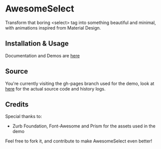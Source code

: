 # AwesomeSelect

Transform that boring &lt;select&gt; tag into something beautiful and minimal, with animations inspired from Material Design.

## Installation & Usage

Documentation and Demos are [here](https://prevwong.github.io/awesome-select/)


## Source

You're currently visiting the gh-pages branch used for the demo, look at [here](https://prevwong.github.io/awesome-select/) for the actual source code and history logs.


## Credits

Special thanks to:
- Zurb Foundation, Font-Awesome and Prism for the assets used in the demo


Feel free to fork it, and contribute to make AwesomeSelect even better!
